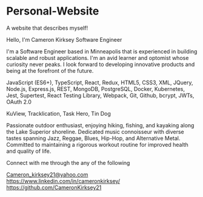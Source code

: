 # Personal-Website

A website that describes myself!

Hello, I'm Cameron Kirksey
Software Engineer

I'm a Software Engineer based in Minneapolis that is experienced in building scalable and robust applications. I'm an avid learner and optomist whose curiosity never peaks. I look forward to developing innovative products and being at the forefront of the future.

JavaScript (ES6+), TypeScript, React, Redux, HTML5, CSS3, XML, JQuery, Node.js, Express.js, REST, MongoDB, PostgreSQL, Docker, Kubernetes, Jest, Supertest, React Testing Library, Webpack, Git, Github, bcrypt, JWTs, OAuth 2.0

KuView, Tracklication, Task Hero, Tin Dog

Passionate outdoor enthusiast, enjoying hiking, fishing, and kayaking along the Lake Superior shoreline. Dedicated music connoisseur with diverse tastes spanning Jazz, Reggae, Blues, Hip-Hop, and Alternative Metal. Committed to maintaining a rigorous workout routine for improved health and quality of life.

Connect with me through the any of the following

Cameron_kirksey21@yahoo.com
https://www.linkedin.com/in/cameronkirksey/
https://github.com/CameronKirksey21
